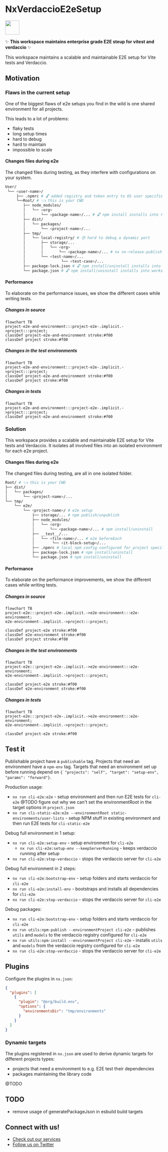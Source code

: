 # NxVerdaccioE2eSetup

<a alt="Nx logo" href="https://nx.dev" target="_blank" rel="noreferrer"><img src="https://raw.githubusercontent.com/nrwl/nx/master/images/nx-logo.png" width="45"></a>

✨ **This workspace maintains enterprise grade E2E steup for vitest and verdaccio** ✨

This workspace maintains a scalable and maintainable E2E setup for Vite tests and Verdaccio.

## Motivation

### Flaws in the current setup

One of the biggest flaws of e2e setups you find in the wild is one shared environment for all projects.

This leads to a lot of problems:

- flaky tests
- long setup times
- hard to debug
- hard to maintain
- impossible to scale

#### Changes files during e2e

The changed files during testing, as they interfere with configurations on your system.

```sh
User/
 └── <user-name>/
     ├── .npmrc # 🔓 added registry and token entry to OS user specific npm config
     └──Root/ # 👈 this is your CWD
        ├── node_modules/
        │   └── <org>
        │       └── <package-name>/... # 🔓 npm install installs into repository folder
        ├── dist/
        │   └── packages/
        │       └── <project-name>/...
        ├── tmp/
        │   └── local-registry/ # 😓 hard to debug a dynamic port
        │       ├── storage/...
        │       │   └── <org>
        │       │       └── <package-name>/... # nx nx-release-publish saves the package's tarball here
        │       └── <test-name>/...
        │                └── <test-case>/...
        ├── package-lock.json # 🔓 npm install/uninstall installs into workspace root
        └── package.json # 🔓 npm install/uninstall installs into workspace root
```

#### Performance

To elaborate on the performance issues, we show the different cases while writing tests.

##### Changes in source

```mermaid
flowchart TB
project-e2e-and-environment:::project-e2e-.implicit.->project:::project;
classDef project-e2e-and-environment stroke:#f00
classDef project stroke:#f00
```

##### Changes in the test environments

```mermaid
flowchart TB
project-e2e-and-environment:::project-e2e-.implicit.->project:::project;
classDef project-e2e-and-environment stroke:#f00
classDef project stroke:#f00
```

##### Changes in tests

```mermaid
flowchart TB
project-e2e-and-environment:::project-e2e-.implicit.->project:::project;
classDef project-e2e-and-environment stroke:#f00
```

### Solution

This workspace provides a scalable and maintainable E2E setup for Vite tests and Verdaccio.
It isolates all involved files into an isolated environment for each e2e project.

#### Changes files during e2e

The changed files during testing, are all in one isolated folder.

```sh
Root/ # 👈 this is your CWD
├── dist/
│   └── packages/
│       └── <project-name>/...
└── tmp/
    └── e2e/
        └── <project-name>/ # e2e setup
            ├── storage/... # npm publish/unpublish
            ├── node_modules/
            │   └── <org>
            │       └── <package-name>/... # npm install/uninstall
            ├── __test__/...
            │   └── <file-name>/... # e2e beforeEach
            │        └── <it-block-setup>/...
            ├── .npmrc # local npm config configured for project specific verdaccio registry
            ├── package-lock.json # npm install/uninstall
            └── package.json # npm install/uninstall
```

#### Performance

To elaborate on the performance improvements, we show the different cases while writing tests.

##### Changes in source

```mermaid
flowchart TB
project-e2e:::project-e2e-.implicit.->e2e-environment:::e2e-environment;
e2e-environment-.implicit.->project:::project;

classDef project-e2e stroke:#f00
classDef e2e-environment stroke:#f00
classDef project stroke:#f00
```

##### Changes in the test environments

```mermaid
flowchart TB
project-e2e:::project-e2e-.implicit.->e2e-environment:::e2e-environment;
e2e-environment-.implicit.->project:::project;

classDef project-e2e stroke:#f00
classDef e2e-environment stroke:#f00
```

##### Changes in tests

```mermaid
flowchart TB
project-e2e:::project-e2e-.implicit.->e2e-environment:::e2e-environment;
e2e-environment-.implicit.->project:::project;

classDef project-e2e stroke:#f00
```

## Test it

Publishable project have a `publishable` tag.
Projects that need an environment have a `npm-env` tag.
Targets that need an environment set up before running depend on `{ "projects": "self", "target": "setup-env", "params": "forward"}`.

Production usage:

- `nx run cli-e2e:e2e` - setup environment and then run E2E tests for `cli-e2e`
  @TODO figure out why we can't set the environmentRoot in the target options in `project.json`
- `nx run cli-static-e2e:e2e --environmentRoot static-environments/user-lists` - setup NPM stuff in existing environment and then run E2E tests for `cli-static-e2e`

Debug full environment in 1 setup:

- `nx run cli-e2e:setup-env` - setup environment for `cli-e2e`
  - `nx run cli-e2e:setup-env --keepServerRunning` - keeps verdaccio running after setup
- `nx run cli-e2e:stop-verdaccio` - stops the verdaccio server for `cli-e2e`

Debug full environment in 2 steps:

- `nx run cli-e2e:bootstrap-env` - setup folders and starts verdaccio for `cli-e2e`
- `nx run cli-e2e:install-env` - bootstraps and installs all dependencies for `cli-e2e`
- `nx run cli-e2e:stop-verdaccio` - stops the verdaccio server for `cli-e2e`

Debug packages:

- `nx run cli-e2e:bootstrap-env` - setup folders and starts verdaccio for `cli-e2e`
- `nx run utils:npm-publish --environmentProject cli-e2e` - publishes `utils` and `models` to the verdaccio registry configured for `cli-e2e`
- `nx run utils:npm-install --environmentProject cli-e2e` - installs `utils` and `models` from the verdaccio registry configured for `cli-e2e`
- `nx run cli-e2e:stop-verdaccio` - stops the verdaccio server for `cli-e2e`

## Plugins

Configure the plugins in `nx.json`:

```json
{
  "plugins": [
    {
      "plugin": "@org/build.env",
      "options": {
        "environmentsDir": "tmp/environments"
      }
    }
  ]
}
```

### Dynamic targets

The plugins registered in `nx.json` are used to derive dynamic targets for different projects types:

- projects that need a environment to e.g. E2E test their dependencies
- packages maintaining the library code

@TODO

## TODO

- remove usage of generatePackageJson in esbuild build targets

## Connect with us!

- [Check out our services](https://push-based.io)
- [Follow us on Twitter](https://twitter.com/pushbased)
